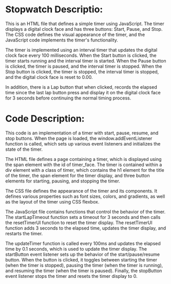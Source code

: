 # Stopwatch Descriptio:
This is an HTML file that defines a simple timer using JavaScript. The timer displays a digital clock face and has three buttons: Start, Pause, and Stop. The CSS code defines the visual appearance of the timer, and the JavaScript code implements the timer's functionality.

The timer is implemented using an interval timer that updates the digital clock face every 100 milliseconds. When the Start button is clicked, the timer starts running and the interval timer is started. When the Pause button is clicked, the timer is paused, and the interval timer is stopped. When the Stop button is clicked, the timer is stopped, the interval timer is stopped, and the digital clock face is reset to 0.00.

In addition, there is a Lap button that when clicked, records the elapsed time since the last lap button press and display it on the digital clock face for 3 seconds before continuing the normal timing process.

# Code Description:

This code is an implementation of a timer with start, pause, resume, and stop buttons. When the page is loaded, the window.addEventListener function is called, which sets up various event listeners and initializes the state of the timer.

The HTML file defines a page containing a timer, which is displayed using the span element with the id of timer_face. The timer is contained within a div element with a class of timer, which contains the h1 element for the title of the timer, the span element for the timer display, and three button elements for starting, pausing, and stopping the timer.

The CSS file defines the appearance of the timer and its components. It defines various properties such as font sizes, colors, and gradients, as well as the layout of the timer using CSS flexbox.

The JavaScript file contains functions that control the behavior of the timer. The startLapTimeout function sets a timeout for 3 seconds and then calls the resetTimerUI function to reset the timer display. The resetTimerUI function adds 3 seconds to the elapsed time, updates the timer display, and restarts the timer.

The updateTimer function is called every 100ms and updates the elapsed time by 0.1 seconds, which is used to update the timer display. The startButton event listener sets up the behavior of the start/pause/resume button. When the button is clicked, it toggles between starting the timer (when the timer is stopped), pausing the timer (when the timer is running), and resuming the timer (when the timer is paused). Finally, the stopButton event listener stops the timer and resets the timer display to 0.